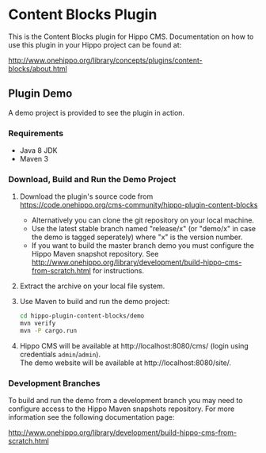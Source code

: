 # Content Blocks Plugin

This is the Content Blocks plugin for Hippo CMS. Documentation on how to use this
plugin in your Hippo project can be found at:

http://www.onehippo.org/library/concepts/plugins/content-blocks/about.html

## Plugin Demo

A demo project is provided to see the plugin in action.

### Requirements

* Java 8 JDK
* Maven 3

### Download, Build and Run the Demo Project

1. Download the plugin's source code from https://code.onehippo.org/cms-community/hippo-plugin-content-blocks
    * Alternatively you can clone the git repository on your local machine.
    * Use the latest stable branch named "release/x" (or "demo/x" in case the
    demo is tagged seperately) where "x" is the version number.
    * If you want to build the master branch demo you must configure the Hippo
    Maven snapshot repository. See
    http://www.onehippo.org/library/development/build-hippo-cms-from-scratch.html
    for instructions.
2. Extract the archive on your local file system.
3.  Use Maven to build and run the demo project:  
    ```bash
    cd hippo-plugin-content-blocks/demo
    mvn verify
    mvn -P cargo.run
    ```

4.  Hippo CMS will be available at http://localhost:8080/cms/ (login using
    credentials `admin`/`admin`).  
    The demo website will be available at http://localhost:8080/site/.
    
### Development Branches

To build and run the demo from a development branch you may need to configure
access to the Hippo Maven snapshots repository. For more information see the
following documentation page:

http://www.onehippo.org/library/development/build-hippo-cms-from-scratch.html

